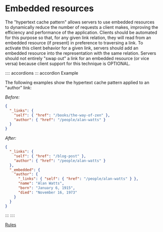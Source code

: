 # Embedded resources

The "hypertext cache pattern" allows servers to use embedded resources to dynamically reduce the number of requests a client makes, improving the efficiency and performance of the application.
Clients should be automated for this purpose so that, for any given link relation, they will read from an embedded resource (if present) in preference to traversing a link.
To activate this client behavior for a given link, servers should add an embedded resource into the representation with the same relation.
Servers should not entirely "swap out" a link for an embedded resource (or vice versa) because client support for this technique is OPTIONAL.

:::: accordions
::: accordion Example

The following examples show the hypertext cache pattern applied to an "author" link:

_Before:_

```json
{
  "_links": {
    "self": { "href": "/books/the-way-of-zen" },
    "author": { "href": "/people/alan-watts" }
  }
}
```

_After:_

```json
{
  "_links": {
    "self": { "href": "/blog-post" },
    "author": { "href": "/people/alan-watts" }
  },
  "_embedded": {
    "author": {
      "_links": { "self": { "href": "/people/alan-watts" } },
      "name": "Alan Watts",
      "born": "January 6, 1915",
      "died": "November 16, 1973"
    }
  }
}
```

:::
::::

[<!--RULES-->Rules](./rules)
